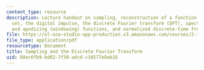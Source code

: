 ```yaml
---
content_type: resource
description: Lecture handout on sampling, reconstruction of a function from its sample
  set, the digital impulse, the discrete Fourier transform (DFT), spectral leakage
  and apodizing (windowing) functions, and normalized discrete-time frequencies.
file: https://ol-ocw-studio-app-production.s3.amazonaws.com/courses/2-161-signal-processing-continuous-and-discrete-fall-2008/80ec6fb9bd027f30adcdc16577e8ab16_samplingdft.pdf
file_type: application/pdf
resourcetype: Document
title: Sampling and the Discrete Fourier Transform
uid: 80ec6fb9-bd02-7f30-adcd-c16577e8ab16
---
```

